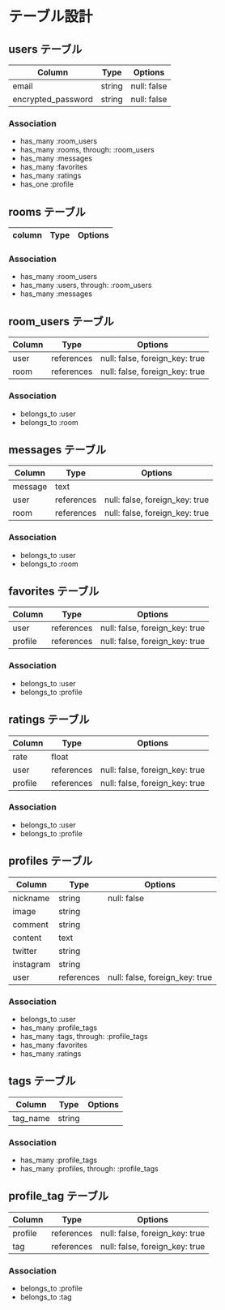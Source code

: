 # テーブル設計

## users テーブル

| Column             | Type   | Options     |
| ------------------ | ------ | ----------- |
| email              | string | null: false |
| encrypted_password | string | null: false |

### Association

- has_many :room_users
- has_many :rooms, through: :room_users
- has_many :messages
- has_many :favorites
- has_many :ratings
- has_one :profile

## rooms テーブル

| column | Type | Options |
| ------ | ---- | ------- |

### Association

- has_many :room_users
- has_many :users, through: :room_users
- has_many :messages

## room_users テーブル

| Column | Type       | Options                        |
| ------ | ---------- | ------------------------------ |
| user   | references | null: false, foreign_key: true |
| room   | references | null: false, foreign_key: true |

### Association

- belongs_to :user
- belongs_to :room

## messages テーブル

| Column  | Type       | Options                        |
| ------- | ---------- | ------------------------------ |
| message | text       |                                |
| user    | references | null: false, foreign_key: true |
| room    | references | null: false, foreign_key: true |

### Association

- belongs_to :user
- belongs_to :room

## favorites テーブル

| Column  | Type       | Options                        |
| ------- | ---------- | ------------------------------ |
| user    | references | null: false, foreign_key: true |
| profile | references | null: false, foreign_key: true |

### Association

- belongs_to :user
- belongs_to :profile

## ratings テーブル

| Column  | Type       | Options                        |
| ------- | ---------- | ------------------------------ |
| rate    | float      |                                |
| user    | references | null: false, foreign_key: true |
| profile | references | null: false, foreign_key: true |

### Association

- belongs_to :user
- belongs_to :profile

## profiles テーブル

| Column    | Type       | Options                        |
| --------- | ---------- | ------------------------------ |
| nickname  | string     | null: false                    |
| image     | string     |                                |
| comment   | string     |                                |
| content   | text       |                                |
| twitter   | string     |                                | 
| instagram | string     |                                |
| user      | references | null: false, foreign_key: true |

### Association

- belongs_to :user
- has_many :profile_tags
- has_many :tags, through: :profile_tags
- has_many :favorites
- has_many :ratings

## tags テーブル

| Column   | Type   | Options |
| -------- | ------ | ------- |
| tag_name | string |         |

### Association

- has_many :profile_tags
- has_many :profiles, through: :profile_tags

## profile_tag テーブル

| Column  | Type       | Options                        |
| ------- | ---------- | ------------------------------ |
| profile | references | null: false, foreign_key: true |
| tag     | references | null: false, foreign_key: true |

### Association

- belongs_to :profile
- belongs_to :tag